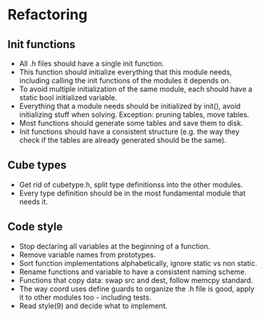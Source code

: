 # Refactoring

## Init functions

* All .h files should have a single init function.
* This function should initialize everything that this module needs, including
  calling the init functions of the modules it depends on.
* To avoid multiple initialization of the same module, each should have a
  static bool initialized variable.
* Everything that a module needs should be initialized by init(), avoid
  initializing stuff when solving. Exception: pruning tables, move tables.
* Most functions should generate some tables and save them to disk.
* Init functions should have a consistent structure (e.g. the way they check
  if the tables are already generated should be the same).

## Cube types

* Get rid of cubetype.h, split type definitionss into the other modules.
* Every type definition should be in the most fundamental module that needs it.

## Code style

* Stop declaring all variables at the beginning of a function.
* Remove variable names from prototypes.
* Sort function implementations alphabetically, ignore static vs non static.
* Rename functions and variable to have a consistent naming scheme.
* Functions that copy data: swap src and dest, follow memcpy standard.
* The way coord uses define guards to organize the .h file is good, apply it
  to other modules too - including tests.
* Read style(9) and decide what to implement.
